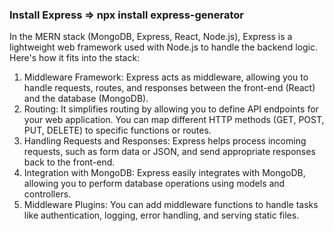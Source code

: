 ### Install Express => npx install express-generator

In the MERN stack (MongoDB, Express, React, Node.js), Express is a lightweight web framework used with Node.js to handle the backend logic. Here's how it fits into the stack:

1. Middleware Framework: Express acts as middleware, allowing you to handle requests, routes, and responses between the front-end (React) and the database (MongoDB).
2. Routing: It simplifies routing by allowing you to define API endpoints for your web application. You can map different HTTP methods (GET, POST, PUT, DELETE) to specific functions or routes.
3. Handling Requests and Responses: Express helps process incoming requests, such as form data or JSON, and send appropriate responses back to the front-end.
4. Integration with MongoDB: Express easily integrates with MongoDB, allowing you to perform database operations using models and controllers.
5. Middleware Plugins: You can add middleware functions to handle tasks like authentication, logging, error handling, and serving static files.